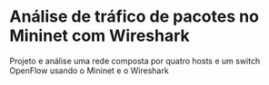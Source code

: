 # Análise de tráfico de pacotes no Mininet com Wireshark

Projeto e análise uma rede composta por quatro hosts e um switch OpenFlow usando o Mininet e o Wireshark